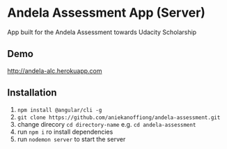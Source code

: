 # Andela Assessment App (Server)

App built for the Andela Assessment towards Udacity Scholarship

## Demo
http://andela-alc.herokuapp.com

## Installation

1. `npm install @angular/cli -g`
2. `git clone https://github.com/aniekanoffiong/andela-assessment.git` 
3. change direcory `cd directory-name` e.g. `cd andela-assessment`
4. run `npm i` ro install dependencies
4. run `nodemon server` to start the server
